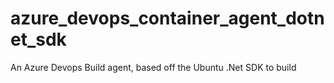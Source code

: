 # azure_devops_container_agent_dotnet_sdk
An Azure Devops Build agent, based off the Ubuntu .Net SDK to build 
